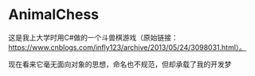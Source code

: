 # AnimalChess

这是我上大学时用C#做的一个斗兽棋游戏（原始链接：https://www.cnblogs.com/infly123/archive/2013/05/24/3098031.html）。

现在看来它毫无面向对象的思想，命名也不规范，但却承载了我的开发梦